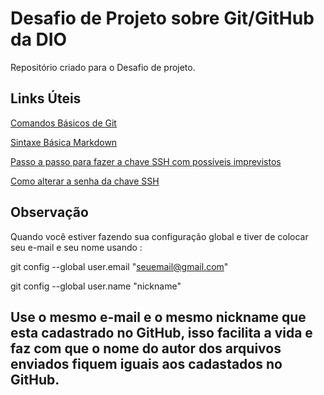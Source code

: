 # Desafio de Projeto sobre Git/GitHub da DIO
Repositório criado para o Desafio de projeto. 



## Links Úteis

[Comandos Básicos de Git](https://www.hostinger.com.br/tutoriais/comandos-basicos-de-git)

[Sintaxe Básica Markdown](https://www.markdownguide.org/basic-syntax/)

[Passo a passo para fazer a chave SSH com possíveis imprevistos](https://docs.github.com/pt/authentication/connecting-to-github-with-ssh/generating-a-new-ssh-key-and-adding-it-to-the-ssh-agent)

[Como alterar a senha da chave SSH](https://docs.github.com/pt/authentication/connecting-to-github-with-ssh/working-with-ssh-key-passphrases)

## Observação

Quando você estiver fazendo sua configuração global e tiver de colocar seu e-mail e seu nome usando : 

git config --global user.email "seuemail@gmail.com"

git config --global user.name "nickname"

## Use o mesmo e-mail e o mesmo nickname que esta cadastrado no GitHub, isso facilita a vida e faz com que o nome do autor dos arquivos enviados fiquem iguais aos cadastados no GitHub.



